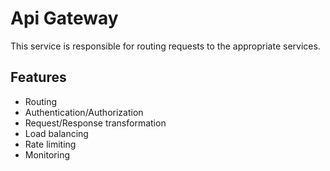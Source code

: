 # Api Gateway

This service is responsible for routing requests to the appropriate services.

## Features

- Routing
- Authentication/Authorization
- Request/Response transformation
- Load balancing
- Rate limiting
- Monitoring